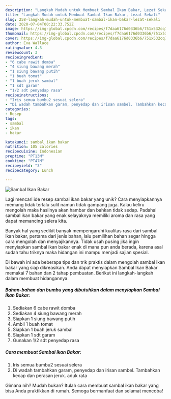 ```yaml
---
description: "Langkah Mudah untuk Membuat Sambal Ikan Bakar, Lezat Sekali"
title: "Langkah Mudah untuk Membuat Sambal Ikan Bakar, Lezat Sekali"
slug: 258-langkah-mudah-untuk-membuat-sambal-ikan-bakar-lezat-sekali
date: 2020-07-04T00:22:33.752Z
image: https://img-global.cpcdn.com/recipes/f7daa6176d0336b6/751x532cq70/sambal-ikan-bakar-foto-resep-utama.jpg
thumbnail: https://img-global.cpcdn.com/recipes/f7daa6176d0336b6/751x532cq70/sambal-ikan-bakar-foto-resep-utama.jpg
cover: https://img-global.cpcdn.com/recipes/f7daa6176d0336b6/751x532cq70/sambal-ikan-bakar-foto-resep-utama.jpg
author: Eva Wallace
ratingvalue: 4.3
reviewcount: 3
recipeingredient:
- "6 cabe rawit domba"
- "4 siung bawang merah"
- "1 siung bawang putih"
- "1 buah tomat"
- "1 buah jeruk sambal"
- "1 sdt garam"
- "1/2 sdt penyedap rasa"
recipeinstructions:
- "Iris semua bumbu2 sesuai selera"
- "Di wadah tambahkan garam, penyedap dan irisan sambel. Tambahkan kecap dan perasan jeruk. aduk rata"
categories:
- Resep
tags:
- sambal
- ikan
- bakar

katakunci: sambal ikan bakar 
nutrition: 105 calories
recipecuisine: Indonesian
preptime: "PT13M"
cooktime: "PT47M"
recipeyield: "3"
recipecategory: Lunch

---
```



![Sambal Ikan Bakar](https://img-global.cpcdn.com/recipes/f7daa6176d0336b6/751x532cq70/sambal-ikan-bakar-foto-resep-utama.jpg)

Lagi mencari ide resep sambal ikan bakar yang unik? Cara menyiapkannya memang tidak terlalu sulit namun tidak gampang juga. Kalau keliru mengolah maka hasilnya akan hambar dan bahkan tidak sedap. Padahal sambal ikan bakar yang enak selayaknya memiliki aroma dan rasa yang dapat memancing selera kita.



Banyak hal yang sedikit banyak mempengaruhi kualitas rasa dari sambal ikan bakar, pertama dari jenis bahan, lalu pemilihan bahan segar hingga cara mengolah dan menyajikannya. Tidak usah pusing jika ingin menyiapkan sambal ikan bakar enak di mana pun anda berada, karena asal sudah tahu triknya maka hidangan ini mampu menjadi sajian spesial.


Di bawah ini ada beberapa tips dan trik praktis dalam mengolah sambal ikan bakar yang siap dikreasikan. Anda dapat menyiapkan Sambal Ikan Bakar memakai 7 bahan dan 2 tahap pembuatan. Berikut ini langkah-langkah dalam membuat hidangannya.

<!--inarticleads1-->

##### Bahan-bahan dan bumbu yang dibutuhkan dalam menyiapkan Sambal Ikan Bakar:

1. Sediakan 6 cabe rawit domba
1. Sediakan 4 siung bawang merah
1. Siapkan 1 siung bawang putih
1. Ambil 1 buah tomat
1. Siapkan 1 buah jeruk sambal
1. Siapkan 1 sdt garam
1. Gunakan 1/2 sdt penyedap rasa




<!--inarticleads2-->

##### Cara membuat Sambal Ikan Bakar:

1. Iris semua bumbu2 sesuai selera
1. Di wadah tambahkan garam, penyedap dan irisan sambel. Tambahkan kecap dan perasan jeruk. aduk rata




Gimana nih? Mudah bukan? Itulah cara membuat sambal ikan bakar yang bisa Anda praktikkan di rumah. Semoga bermanfaat dan selamat mencoba!
